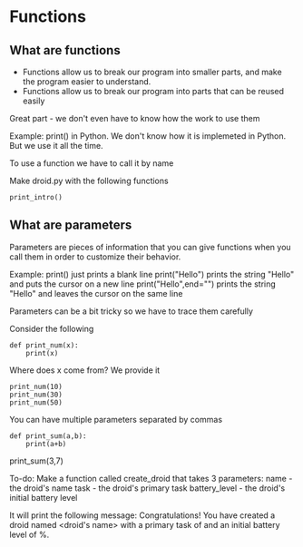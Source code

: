 # Functions

## What are functions
* Functions allow us to break our program into smaller parts, and make the program
easier to understand.
* Functions allow us to break our program into parts that can be reused easily

Great part -  we don't even have to know how the work to use them

Example: print() in Python. We don't know how it is implemeted in Python. But we
use it all the time.

To use a function we have to call it by name

Make droid.py with the following functions
```
print_intro()
```

## What are parameters

Parameters are pieces of information that you can give functions when you call
them in order to customize their behavior.

Example: print() just prints a blank line
print("Hello") prints the string "Hello" and puts the cursor on a new line
print("Hello",end="") prints the string "Hello" and leaves the cursor on the
same line

Parameters can be a bit tricky so we have to trace them carefully

Consider the following

```
def print_num(x):
    print(x)
```

Where does x come from? We provide it
```
print_num(10)
print_num(30)
print_num(50)
```
You can have multiple parameters separated by commas
```
def print_sum(a,b):
    print(a+b)
```
print_sum(3,7)

To-do: Make a function called create_droid
that takes 3 parameters:
name - the droid's name
task - the droid's primary task
battery_level - the droid's initial battery level

It will print the following message:
Congratulations! You have created a droid named <droid's name> with a primary
task of <task> and an initial battery level of <battery level>%.